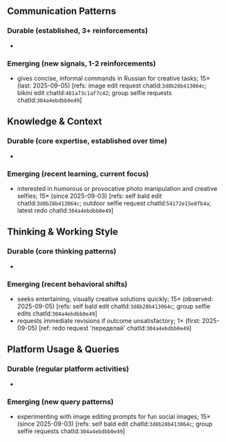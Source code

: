 ## Communication Patterns
### Durable (established, 3+ reinforcements)
-

### Emerging (new signals, 1-2 reinforcements)
- gives concise, informal commands in Russian for creative tasks; 15× (last: 2025-09-05) [refs: image edit request chatId:`3d8b28b413064c`; bikini edit chatId:`481a73c1af7c42`; group selfie requests chatId:`304a4ebdbb0e49`]

## Knowledge & Context
### Durable (core expertise, established over time)
-

### Emerging (recent learning, current focus)
- interested in humorous or provocative photo manipulation and creative selfies; 15× (since 2025-09-03) [refs: self bald edit chatId:`3d8b28b413064c`; outdoor selfie request chatId:`54172e15e8fb4a`; latest redo chatId:`304a4ebdbb0e49`]

## Thinking & Working Style
### Durable (core thinking patterns)
-

### Emerging (recent behavioral shifts)
- seeks entertaining, visually creative solutions quickly; 15× (observed: 2025-09-05) [refs: self bald edit chatId:`3d8b28b413064c`; group selfie edits chatId:`304a4ebdbb0e49`]
- requests immediate revisions if outcome unsatisfactory; 1× (first: 2025-09-05) [ref: redo request 'переделай' chatId:`304a4ebdbb0e49`]

## Platform Usage & Queries
### Durable (regular platform activities)
-

### Emerging (new query patterns)
- experimenting with image editing prompts for fun social images; 15× (since 2025-09-03) [refs: self bald edit chatId:`3d8b28b413064c`; group selfie requests chatId:`304a4ebdbb0e49`]